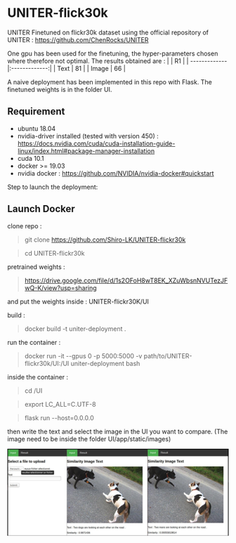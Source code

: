 # UNITER-flick30k
UNITER Finetuned on flickr30k dataset using the official repository of UNITER : https://github.com/ChenRocks/UNITER

One gpu has been used for the finetuning, the hyper-parameters chosen where therefore not optimal.
The results obtained are : 
|           | R1         | 
| ------------- |:-------------:| 
| Text      | 81 | 
| Image      |  66     | 


A naive deployment has been implemented in this repo with Flask. The finetuned weights is in the folder UI.


## Requirement
- ubuntu 18.04
- nvidia-driver installed (tested with version 450) : https://docs.nvidia.com/cuda/cuda-installation-guide-linux/index.html#package-manager-installation
- cuda 10.1
- docker >= 19.03
- nvidia docker : https://github.com/NVIDIA/nvidia-docker#quickstart

Step to launch the deployment:


## Launch Docker
clone repo :

> git clone https://github.com/Shiro-LK/UNITER-flickr30k


> cd UNITER-flickr30k

pretrained weights : 
> https://drive.google.com/file/d/1s2OFoH8wT8EK_XZuWbsnNVUTezJFwQ-K/view?usp=sharing


and put the weights inside : UNITER-flickr30K/UI





build :
> docker build -t uniter-deployment .

run the container :
> docker run -it --gpus 0 -p 5000:5000 -v path/to/UNITER-flickr30k/UI:/UI uniter-deployment bash

inside the container :
> cd /UI

> export LC_ALL=C.UTF-8

> flask run --host=0.0.0.0

then write the text and select the image in the UI you want to compare. (The image need to be inside the folder UI/app/static/images)

![image](images/image0.jpeg)


